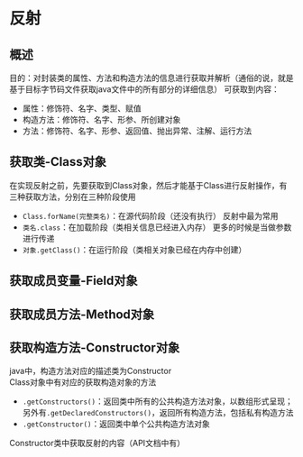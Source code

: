 # 反射

## 概述
目的：对封装类的属性、方法和构造方法的信息进行获取并解析（通俗的说，就是基于目标字节码文件获取java文件中的所有部分的详细信息）
可获取到内容：
- 属性：修饰符、名字、类型、赋值  
- 构造方法：修饰符、名字、形参、所创建对象
- 方法：修饰符、名字、形参、返回值、抛出异常、注解、运行方法

## 获取类-Class对象
在实现反射之前，先要获取到Class对象，然后才能基于Class进行反射操作，有三种获取方法，分别在三种阶段使用  
- `Class.forName(完整类名)`：在源代码阶段（还没有执行）
  反射中最为常用
- `类名.class`：在加载阶段（类相关信息已经进入内存）
  更多的时候是当做参数进行传递
- `对象.getClass()`：在运行阶段（类相关对象已经在内存中创建）

## 获取成员变量-Field对象


## 获取成员方法-Method对象

## 获取构造方法-Constructor对象
java中，构造方法对应的描述类为Constructor  
Class对象中有对应的获取构造对象的方法  
- `.getConstructors()`：返回类中所有的公共构造方法对象，以数组形式呈现；另外有`.getDeclaredConstructors()`，返回所有构造方法，包括私有构造方法
- `.getConstructor()`：返回类中单个公共构造方法对象  

Constructor类中获取反射的内容（API文档中有）